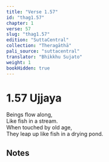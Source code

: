 ```yaml
---
title: "Verse 1.57"
id: "thag1.57"
chapter: 1
verse: 57
slug: "thag1.57"
edition: "SuttaCentral"
collection: "Theragāthā"
pali_source: "suttacentral"
translator: "Bhikkhu Sujato"
weight: 1
bookHidden: true
---
```


# 1.57 Ujjaya  

Beings flow along,  
Like fish in a stream.  
When touched by old age,  
They leap up like fish in a drying pond.

## Notes
